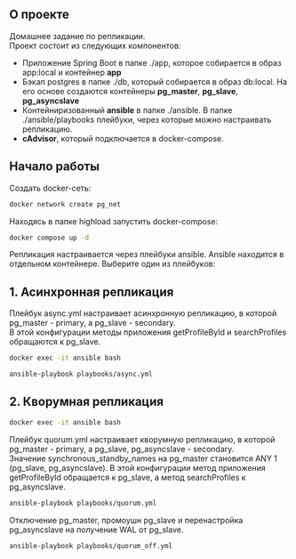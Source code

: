 ## О проекте
Домашнее задание по репликации.  
Проект состоит из следующих компонентов:  
* Приложение Spring Boot в папке ./app, которое собирается в образ app:local и контейнер **app**  
* Бэкап postgres в папке ./db, который собирается в образ db:local. На его основе создаются контейнеры **pg_master**, **pg_slave**, **pg_asyncslave**  
* Контейниризованный **ansible** в папке ./ansible. В папке ./ansible/playbooks плейбуки, через которые можно настраивать репликацию.
* **cAdvisor**, который подключается в docker-compose.
## Начало работы
Создать docker-сеть:
```bash
docker network create pg_net
```
Находясь в папке highload запустить docker-compose:
```bash
docker compose up -d
```
Репликация настраивается через плейбуки ansible. Ansible находится в отдельном контейнере.
Выберите один из плейбуков:
## 1. Асинхронная репликация
Плейбук async.yml настраивает асинхронную репликацию, в которой pg_master - primary, а pg_slave - secondary.  
В этой конфигурации методы приложения getProfileById и searchProfiles обращаются к pg_slave.
```bash
docker exec -it ansible bash
```
```bash
ansible-playbook playbooks/async.yml
```
## 2. Кворумная репликация
```bash
docker exec -it ansible bash
```
Плейбук quorum.yml настраивает кворумную репликацию, в которой pg_master - primary, а pg_slave, pg_asyncslave - secondary.  
Значение synchronous_standby_names на pg_master становится ANY 1 (pg_slave, pg_asyncslave).
В этой конфигурации метод приложения getProfileById обращается к pg_slave, а метод searchProfiles к pg_asyncslave.
```bash
ansible-playbook playbooks/quorum.yml
```
Отключение pg_master, промоушн pg_slave и перенастройка pg_asyncslave на получение WAL от pg_slave.
```bash
ansible-playbook playbooks/quorum_off.yml
```
